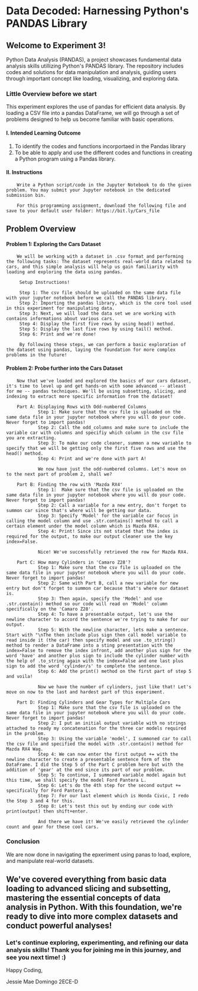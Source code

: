 # Data Decoded: Harnessing Python's PANDAS Library

## Welcome to Experiment 3!
Python Data Analysis (PANDAS), a project showcases fundamental data analysis skills utillizing Python's PANDAS library. The repository includes codes and solutions for data manipulation and analysis, guiding users through important concept like loading, visualizing, and exploring data.

### Little Overview before we start
This experiment explores the use of pandas for efficient data analysis. By loading a CSV file into a pandas DataFrame, we will go through a set of problems designed to help us become familiar with basic operations.

#### I. Intended Learning Outcome
1. To identify the codes and functions incorportaed in the Pandas library
2. To be able to apply and use the different codes and functions in creating a Python program using a Pandas library.

#### II. Instructions
        Write a Python script/code in the Jupyter Notebook to do the given problem. You may submit your Jupyter notebook in the dedicated submission bin.

        For this programming assignment, download the following file and save to your default user folder: https://bit.ly/Cars_file

## Problem Overview
#### Problem 1: Exploring the Cars Dataset
        We will be working with a dataset in .csv format and performing the following tasks: The dataset represents real-world data related to cars, and this simple analysis will help us gain familiarity with loading and exploring the data using pandas.

         Setup Instructions!

         Step 1: The csv file should be uploaded on the same data file with your jupyter notebook before we call the PANDAS library.
         Step 2: Importing the pandas library, which is the core tool used in this experiment for manipulating data.
         Step 3: Next, we will load the data set we are working with contains informations about various cars.
         Step 4: Display the first five rows by using head() method.
         Step 5: Display the last five rows by using tail() method.
         Step 6: Print and we're done!

         By following these steps, we can perform a basic exploration of the dataset using pandas, laying the foundation for more complex problems in the future!

#### Problem 2: Probe further into the Cars Dataset
        Now that we've loaded and explored the basics of our cars dataset, it's time to level up and get hands-on with some advanced -- atleast for me -- pandas techniques. We'll be using subsetting, slicing, and indexing to extract more specific information from the dataset!

        Part A: Displaying Rows with Odd-numbered Columns
                Step 1: Make sure that the csv file is uploaded on the same data file in your jupyter notebook where you will do your code. Never forget to import pandas!
                Step 2: Call the odd_columns and make sure to include the variable car with columns and specifiy which column in the csv file you are extracting.
                Step 3: To make our code cleaner, summon a new variable to specify that we will be getting only the first five rows and use the head() method.
                Step 4: Print and we're done with part A!

                We now have just the odd-numbered columns. Let's move on to the next part of problem 2, shall we?

        Part B: Finding the row with 'Mazda RX4'
                Step 1:  Make sure that the csv file is uploaded on the same data file in your jupyter notebook where you will do your code. Never forget to import pandas!
                Step 2: Call a variable for a new entry, don't forget to summon car since that's where will be getting our data. 
                Step 3: Specify 'Model' for the variable car focus in calling the model column and use .str.contains() method to call a certain element under the model column which is Mazda RX4.
                Step 4: Print! Since its not stated that the index is required for the output, to make our output cleaner use the key index=False.

                Nice! We've successfully retrieved the row for Mazda RX4.

        Part C: How many Cylinders in 'Camaro Z28'?
                Step 1: Make sure that the csv file is uploaded on the same data file in your jupyter notebook where you will do your code. Never forget to import pandas!
                Step 2: Same with Part B, call a new variable for new entry but don't forget to summon car because that's where our dataset is. 
                Step 3: Then again, specify the 'Model' and use .str.contain() method so our code will read on 'Model' column specifically on the 'Camaro Z28'.
                Step 4: To have a presentable output, let's use the newline character to accord the sentence we're trying to make for our output.
                Step 5: With the newline character, lets make a sentence. Start with "\nThe then include plus sign then call model variable to read inside it (the car) then specify model and use .to_string() method to render a DataFrame into a sting presentation with the index=False to remove the index infront, add another plus sign for the word 'have' and another plus sign to include the cylinder number with the help of .to_string again with the index=False and one last plus sign to add the word 'cylinder/s' to complete the sentence.
                Step 6: Add the print() method on the first part of step 5 and voila!

                Now we have the number of cylinders, just like that! Let's move on now to the last and hardest part of this experiment.

        Part D: Finding Cylinders and Gear Types for Multiple Cars
                Step 1: Make sure that the csv file is uploaded on the same data file in your jupyter notebook where you will do your code. Never forget to import pandas!
                Step 2: I put an initial output variable with no strings attached to ready my concatenation for the three car models required in the problem.
                Step 3: Using the variable 'model', I summoned car to call the csv file and specified the model with .str.contain() method for Mazda RX4 Wag.
                Step 4: We can now enter the first output += with the newline character to create a presentable sentence form of the DataFrame. I did the Step 5 of the Part C problem here but with the addition of 'gear' at the end since its part of our problem.
                Step 5: To continue, I summoned variable model again but this time, we shall specify the model Ford Pantera L.
                Step 6: Let's do the 4th step for the second output += specifically for Ford Pantera L.
                Step 7: For our last element which is Honda Civic, I redo the Step 3 and 4 for this.
                Step 8: Let's test this out by ending our code with print(output) then shift+enter.

                And there we have it! We've easily retrieved the cylinder count and gear for these cool cars. 

### Conclusion
We are now done in navigating the epxeriment using panas to load, explore, and manipulate real-world datasets. 

## We've covered everything from basic data loading to advanced slicing and subsetting, mastering the essential concepts of data analysis in Python. With this foundation, we're ready to dive into more complex datasets and conduct powerful analyses!

### Let's continue exploring, experimenting, and refining our data analysis skills! Thank you for joining me in this journey, and see you next time! :)



Happy Coding,

Jessie Mae Domingo
2ECE-D

